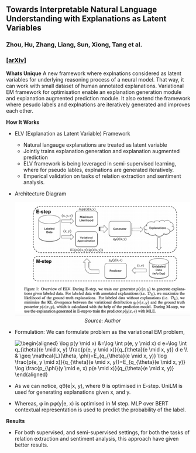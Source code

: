 ## Towards Interpretable Natural Language Understanding with Explanations as Latent Variables
### Zhou, Hu, Zhang, Liang, Sun, Xiong, Tang et al. 
### [[arXiv](https://arxiv.org/pdf/2011.05268.pdf)]

**Whats Unique**
A new framework where explnations considered as latent variables for underlying reasoning process of a neural model. That way, it can work with small dataset of human annotated explanations. Variational EM framework for optimisation enable an explanation generation module and explanation augmented prediction module. It also extend the framework where pesudo labels and explnations are iteratively generated and improves each other. 


**How It Works**
* ELV (Explanation as Latent Variable) Framework
    * Natural langauge explanations are treated as latent variable
    * Jointly trains explanation generation and explanation augmented prediction
    * ELV framework is being leveraged in semi-supervised learning, where for pseudo lables, explnations are generated iteratively. 
    * Emperical validation on tasks of relation extraction and sentiment analysis.

* Architecture Diagram
    <p align="center">
    <img width=600 src="images/latent_explanations_architecture.png">
    <em>Source: Author</em>
    </p>

* Formulation: We can formulate problem as the variational EM problem, 

    <img src="https://i.upmath.me/svg/%5Cbegin%7Baligned%7D%0A%5Clog%20p(y%20%5Cmid%20x)%20%26%3D%5Clog%20%5Cint%20p(e%2C%20y%20%5Cmid%20x)%20d%20e%3D%5Clog%20%5Cint%20q_%7B%5Ctheta%7D(e%20%5Cmid%20x%2C%20y)%20%5Cfrac%7Bp(e%2C%20y%20%5Cmid%20x)%7D%7Bq_%7B%5Ctheta%7D(e%20%5Cmid%20x%2C%20y)%7D%20d%20e%20%5C%5C%0A%26%20%5Cgeq%20%5Cmathcal%7BL%7D(%5Ctheta%2C%20%5Cphi)%3DE_%7Bq_%7B%5Ctheta%7D(e%20%5Cmid%20x%2C%20y)%7D%20%5Clog%20%5Cfrac%7Bp(e%2C%20y%20%5Cmid%20x)%7D%7Bq_%7B%5Ctheta%7D(e%20%5Cmid%20x%2C%20y)%7D%3DE_%7Bq_%7B%5Ctheta%7D(e%20%5Cmid%20x%2C%20y)%7D%20%5Clog%20%5Cfrac%7Bp_%7B%5Cphi%7D(y%20%5Cmid%20e%2C%20x)%20p(e%20%5Cmid%20x)%7D%7Bq_%7B%5Ctheta%7D(e%20%5Cmid%20x%2C%20y)%7D%0A%5Cend%7Baligned%7D" alt="\begin{aligned}
\log p(y \mid x) &amp;=\log \int p(e, y \mid x) d e=\log \int q_{\theta}(e \mid x, y) \frac{p(e, y \mid x)}{q_{\theta}(e \mid x, y)} d e \\
&amp; \geq \mathcal{L}(\theta, \phi)=E_{q_{\theta}(e \mid x, y)} \log \frac{p(e, y \mid x)}{q_{\theta}(e \mid x, y)}=E_{q_{\theta}(e \mid x, y)} \log \frac{p_{\phi}(y \mid e, x) p(e \mid x)}{q_{\theta}(e \mid x, y)}
\end{aligned}" />

* As we can notice, qθ(e|x, y), where θ is optimised in E-step. UniLM is used for generating explanations given x, and y.

* Whereas, φ in pφ(y|e, x) is optimised in M step. MLP over BERT contextual representation is used to predict the probability of the label. 

**Results**
* For both supervised, and semi-supervised settings, for both the tasks of relation extraction and sentiment analysis, this approach have given better results.


